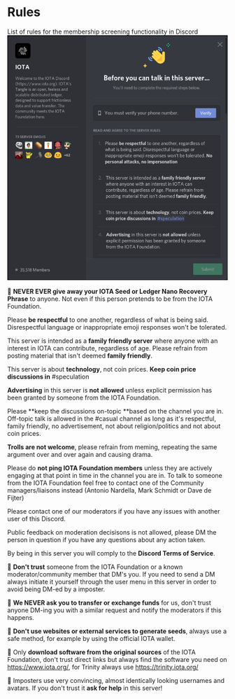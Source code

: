 # Rules
List of rules for the membership screening functionality in Discord
![Discord Membership Screening](/_resources/images/membership_screening.png)


:rotating_light: **NEVER EVER give away your IOTA Seed or Ledger Nano Recovery Phrase** to anyone. Not even if this person pretends to be from the IOTA Foundation.   

Please **be respectful** to one another, regardless of what is being said. Disrespectful language or inappropriate emoji responses won't be tolerated.  

This server is intended as a **family friendly server** where anyone with an interest in IOTA can contribute, regardless of age. Please refrain from posting material that isn't deemed **family friendly**.  

This server is about **technology**, not coin prices. **Keep coin price discussions in** #speculation  

**Advertising** in this server is **not allowed** unless explicit permission has been granted by someone from the IOTA Foundation.  

Please **keep the discussions on-topic **based on the channel you are in. Off-topic talk is allowed in the #casual channel as long as it's respectful, family friendly, no advertisement, not about religion/politics and not about coin prices.  

**Trolls are not welcome**, please refrain from meming, repeating the same argument over and over again and causing drama.  

Please do **not ping IOTA Foundation members** unless they are actively engaging at that point in time in the channel you are in. To talk to someone from the IOTA Foundation feel free to contact one of the Community managers/liaisons instead (Antonio Nardella, Mark Schmidt or Dave de Fijter)  

Please contact one of our moderators if you have any issues with another user of this Discord.  

Public feedback on moderation decisisons is not allowed, please DM the person in question if you have any questions about any action taken.  

By being in this server you will comply to the **Discord Terms of Service**.   

:rotating_light: **Don't trust** someone from the IOTA Foundation or a known moderator/community member that DM's you. If you need to send a DM always initiate it yourself through the user menu in this server in order to avoid being DM-ed by a imposter.  

:rotating_light: **We NEVER ask you to transfer or exchange funds** for us, don't trust anyone DM-ing you with a similar request and notify the moderators if this happens.  

:rotating_light: **Don't use websites or external services to generate seeds**, always use a safe method, for example by using the official IOTA wallet.  

:rotating_light: Only **download software from the original sources** of the IOTA Foundation, don't trust direct links but always find the software you need on https://www.iota.org/, for Trinity always use https://trinity.iota.org/  

:rotating_light: Imposters use very convincing, almost identically looking usernames and avatars. If you don't trust it **ask for help** in this server!
